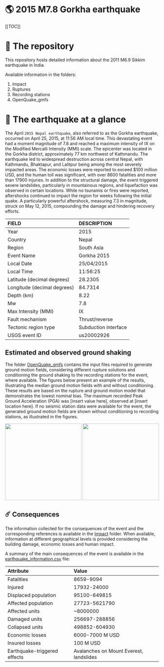 # 🌎 2015 M7.8 Gorkha earthquake
[[_TOC_]]

# 📂 The repository

This repository hosts detailed information about the 2011 M6.9 Sikkim earthquake in India.

Available information in the folders:

1. Impact
2. Ruptures
3. Recording stations
4. OpenQuake_gmfs


# 🚀 The earthquake at a glance 

The April `2015 Nepal earthquake`, also referred to as the Gorkha earthquake, occurred on April 25, 2015, at 11:56 AM local time. This devastating event had a moment magnitude of 7.8 and reached a maximum intensity of IX on the Modified Mercalli Intensity (MMI) scale. The epicenter was located in the Gorkha district, approximately 77 km northwest of Kathmandu. The earthquake led to widespread destruction across central Nepal, with Kathmandu, Bhaktapur, and Lalitpur being among the most severely impacted areas. The economic losses were reported to exceed $100 million USD, and the human toll was significant, with over 8600 fatalities and more than 17900 injuries. In addition to the structural damage, the event triggered severe landslides, particularly in mountainous regions, and liquefaction was observed in certain locations. While no tsunamis or fires were reported, aftershocks continued to impact the region for weeks following the initial quake. A particularly powerful aftershock, measuring 7.3 in magnitude, struck on May 12, 2015, compounding the damage and hindering recovery efforts.

| FIELD | DESCRIPTION |
|:-------|:-------------|
| Year | 2015 |
| Country | Nepal |
| Region | South Asia |
| Event Name | Gorkha 2015 |
| Local Date | 25/04/2015 |
| Local Time | 11:56:25 |
| Latitude (decimal degrees) | 28.2305 |
| Longitude (decimal degrees) | 84.7314 |
| Depth (km) | 8.22 |
| Mw | 7.8 |
| Max Intensity (MMI) | IX |
| Fault mechanism | Thrust/reverse |
| Tectonic region type | Subduction interface |
| USGS event ID | us20002926 |

## Estimated and observed ground shaking

The folder [OpenQuake_gmfs](./OpenQuake_gmfs/) contains the input files required to generate ground motion fields, considering different rupture solutions and conditioning the ground shaking to the recording stations for the event, where available. The figures below present an example of the results, illustrating the median ground motion fields with and without conditioning. These results are based on the rupture and ground motion model that demonstrates the lowest nominal bias. The maximum recorded Peak Ground Acceleration (PGA) was [insert value here], observed at [insert location here]. If no seismic station data were available for the event, the generated ground motion fields are shown without conditioning to recording stations, as illustrated in the figures.

<img src="./OpenQuake_gmfs/median_gmf_stations_none.png" height="250">
<img src="./OpenQuake_gmfs/median_gmf_stations_seismic.png" height="250">

## ☄️ Consequences

The information collected for the consequences of the event and the corresponding references is available in the [Impact](./Impact) folder. When available, information at different geographical levels is provided considering the building damage, economic losses and human impact.

A summary of the main consequences of the event is available in the [earthquake_information.csv](./earthquake_information.csv) file:

| Attribute | Value |
|:-------|:-------------|
| Fatalities | 8659-9094 |
| Injured | 17932-24000 |
| Displaced population | 95100-649815 |
| Affected population | 27723-5621790 |
| Affected units | ~8000000 |
| Damaged units | 256697-288856 |
| Collapsed units | 498852-604930 |
| Economic losses | 6000-7000 M USD |
| Insured losses | 100 M USD |
| Earthquake-triggered effects | Avalanches on Mount Everest, landslides |
